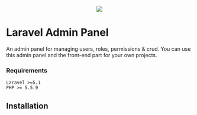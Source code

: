 <p align="center"><img src="https://laravel.com/assets/img/components/logo-laravel.svg"></p>

# Laravel Admin Panel
An admin panel for managing users, roles, permissions & crud. You can use this admin panel and the front-end part for your own projects.

### Requirements
    Laravel >=5.1
    PHP >= 5.5.9

## Installation

